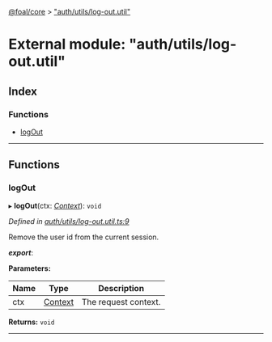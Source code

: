 [@foal/core](../README.md) > ["auth/utils/log-out.util"](../modules/_auth_utils_log_out_util_.md)

# External module: "auth/utils/log-out.util"

## Index

### Functions

* [logOut](_auth_utils_log_out_util_.md#logout)

---

## Functions

<a id="logout"></a>

###  logOut

▸ **logOut**(ctx: *[Context](../classes/_core_http_contexts_.context.md)*): `void`

*Defined in [auth/utils/log-out.util.ts:9](https://github.com/FoalTS/foal/blob/7934e4d7/packages/core/src/auth/utils/log-out.util.ts#L9)*

Remove the user id from the current session.

*__export__*: 

**Parameters:**

| Name | Type | Description |
| ------ | ------ | ------ |
| ctx | [Context](../classes/_core_http_contexts_.context.md) |  The request context. |

**Returns:** `void`

___

